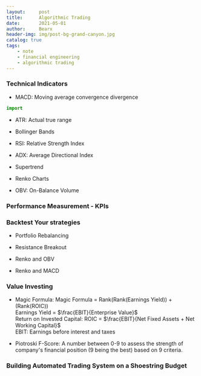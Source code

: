 ```yaml
---
layout:     post
title:      Algorithmic Trading
date:       2021-05-01
author:     Bearx
header-img: img/post-bg-grand-canyon.jpg
catalog: true
tags:
    - note
    - financial engineering
    - algorithmic trading
---
```


### Technical Indicators

* MACD: Moving average convergence divergence

```python
import 
```

* ATR: Actual true range

* Bollinger Bands

* RSI: Relative Strength Index

* ADX: Average Directional Index

* Supertrend

* Renko Charts

* OBV: On-Balance Volume

### Performance Measurement - KPIs

### Backtest Your strategies

* Portfolio Rebalancing

* Resistance Breakout

* Renko and OBV

* Renko and MACD

### Value Investing

* Magic Formula: Magic Formula = Rank(Rank(Earnings Yield)) + (Rank(ROIC)) \
Earnings Yield = $\frac{EBIT}{Enterprise Value}$ \
Return on Invested Capital: ROIC = $\frac{EBIT}{Net Fixed Assets + Net Working Capital}$ \
EBIT: Earnings before interest and taxes

* Piotroski F-Score: A number between 0-9 to assess the strength of company's financial position (9 being the best) based on 9 criteria.

### Building Automated Trading System on a Shoestring Budget


